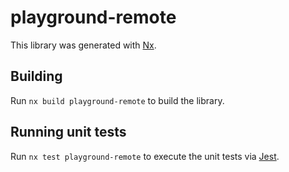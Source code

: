 # playground-remote

This library was generated with [Nx](https://nx.dev).

## Building

Run `nx build playground-remote` to build the library.

## Running unit tests

Run `nx test playground-remote` to execute the unit tests via [Jest](https://jestjs.io).
